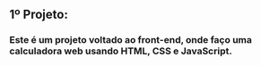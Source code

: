 <h2>1º Projeto:</h2>
<h3>Este é um projeto voltado ao front-end, onde faço uma calculadora web usando HTML, CSS e JavaScript.</h3>
